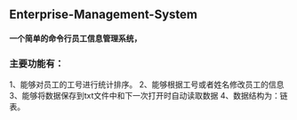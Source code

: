 ## Enterprise-Management-System

#### 一个简单的命令行员工信息管理系统，
### 主要功能有：
1、能够对员工的工号进行统计排序。
2、能够根据工号或者姓名修改员工的信息
3、能够将数据保存到txt文件中和下一次打开时自动读取数据
4、数据结构为：链表。
